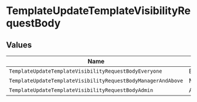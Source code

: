 # TemplateUpdateTemplateVisibilityRequestBody


## Values

| Name                                                         | Value                                                        |
| ------------------------------------------------------------ | ------------------------------------------------------------ |
| `TemplateUpdateTemplateVisibilityRequestBodyEveryone`        | EVERYONE                                                     |
| `TemplateUpdateTemplateVisibilityRequestBodyManagerAndAbove` | MANAGER_AND_ABOVE                                            |
| `TemplateUpdateTemplateVisibilityRequestBodyAdmin`           | ADMIN                                                        |